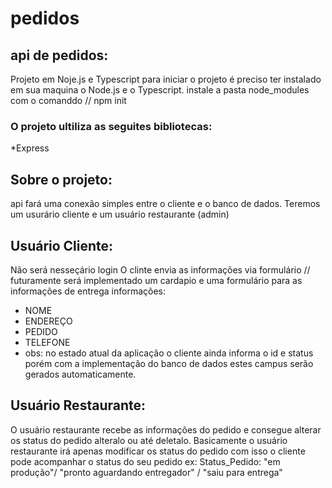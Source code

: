 # pedidos
## api de pedidos:
Projeto em Noje.js e Typescript
para iniciar o projeto é preciso ter instalado em sua maquina o Node.js e o Typescript.
instale a pasta node_modules com o comanddo // npm init

### O projeto ultiliza as seguites bibliotecas:
*Express


## Sobre o projeto:
api fará uma conexão simples entre o cliente e o banco de dados.
Teremos um usurário cliente e um usuário restaurante (admin)

## Usuário Cliente:
Não será nesseçário login
O clinte envia as informações via formulário // futuramente será implementado um cardapio e uma formulário para as informações de entrega
informações:
* NOME
* ENDEREÇO
* PEDIDO
* TELEFONE
* obs: no estado atual da aplicação o cliente ainda informa o id e status porém com a implementação do banco de dados estes campus serão gerados automaticamente.

## Usuário Restaurante:
O usuário restaurante recebe as informações do pedido e consegue alterar os status do pedido alteralo ou até deletalo.
Basicamente o usuário restaurante irá apenas modificar os status do pedido com isso o cliente pode acompanhar o status do seu pedido
ex:
Status_Pedido: "em produção"/ "pronto aguardando entregador" / "saiu para entrega"

